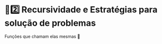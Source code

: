 # :sunrise::two: Recursividade e Estratégias para solução de problemas

Funções que chamam elas mesmas :school:
